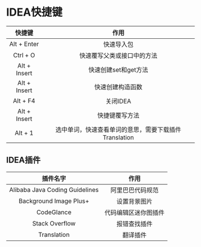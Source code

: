 # IDEA快捷键

快捷键|作用
|:--:|:--:
Alt + Enter|快速导入包
Ctrl + O|快速覆写父类或接口中的方法
Alt + Insert|快速创建set和get方法
Alt + Insert|快速创建构造函数
Alt + F4|关闭IDEA
Alt + Insert|快捷键覆写方法
Alt + 1|选中单词，快速查看单词的意思，需要下载插件Translation

## IDEA插件

插件名字|作用
|:--:|:--:
Alibaba Java Coding Guidelines|阿里巴巴代码规范
Background Image Plus+|设置背景图片
CodeGlance|代码编辑区迷你图插件
Stack Overflow|报错查找插件
Translation|翻译插件

